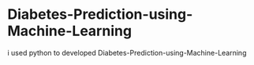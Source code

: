 # Diabetes-Prediction-using-Machine-Learning
i used python to developed Diabetes-Prediction-using-Machine-Learning
